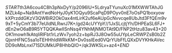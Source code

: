 $START$th3A6cou4C8h3pNxDyY/p2096lU+5LdryaTYunuXc01MXWWTAhJGMZLk4p+Na9AntYwdNoHyJ0yK1OQyu9ScaPqD9POyv0nE7oOsPQ1boxyowkXPrzddGKzV3QWBiR2OkOax4ntLirK2uf6eAUpGcNvvcqe8UbJtd3FfQEm9v9xT+5yCmY3b77eUldNLRwrJ7K+/gd24cUYYpY//1JxSLcjtjYh/DHPEaSL6FJ+dEn2wO6aB9R5YTQQKAwIlSnNsq4YNhMjNMOTAt9D/FNP2tHzu83av43+20OK1mowh1kAtqliRlFbt1rLzWv7yoh2z+bpRJ3J8Ow55uUYpLeCRWPZsB0b2ZQjxnHFNC5sa1oTEHHhIdWRkKM+Dv0ssIEed0VQrYUbFfLQXxDVYKHkAVecDD9oMbLnxl71SDUMkUP8HhbQIO+/qk3WK5Lv+az4+$END$